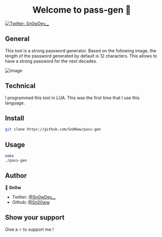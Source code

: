 <h1 align="center">Welcome to pass-gen
  👋</h1>
<p>
  <a href="https://twitter.com/Sn0wDev__" target="_blank">
    <img alt="Twitter: Sn0wDev__" src="https://img.shields.io/twitter/follow/Sn0wDev__.svg?style=social" />
  </a>
</p>

## General

This tool is a strong password generator. Based on the following image, the length of the password generated by default is 12 characters. This allows to have a strong password for the next decades.

![image](https://user-images.githubusercontent.com/42616155/169906447-ece0d9ed-c544-4631-aa1e-139f602507d1.png)


## Technical

I programmed this tool in LUA. This was the first time that I use this language.

## Install

```sh
git clone https://github.com/Sn00ww/pass-gen
```

## Usage

```sh
make
./pass-gen
```

## Author

👤 **Sn0w**

* Twitter: [@Sn0wDev__](https://twitter.com/Sn0wDev__)
* Github: [@Sn00ww](https://github.com/Sn00ww)

## Show your support

Give a ⭐️ to support me !

